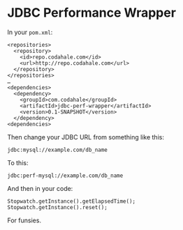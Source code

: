 JDBC Performance Wrapper
========================

In your `pom.xml`:
  
    <repositories>
      <repository>
        <id>repo.codahale.com</id>
        <url>http://repo.codahale.com</url>
      </repository>
    </repositories>
    …
    <dependencies>
      <dependency>
        <groupId>com.codahale</groupId>
        <artifactId>jdbc-perf-wrapper</artifactId>
        <version>0.1-SNAPSHOT</version>
      </dependency>
    <dependencies>

Then change your JDBC URL from something like this:
    
    jdbc:mysql://example.com/db_name

To this:
    
    jdbc:perf-mysql://example.com/db_name

And then in your code:
    
    Stopwatch.getInstance().getElapsedTime();
    Stopwatch.getInstance().reset();

For funsies.